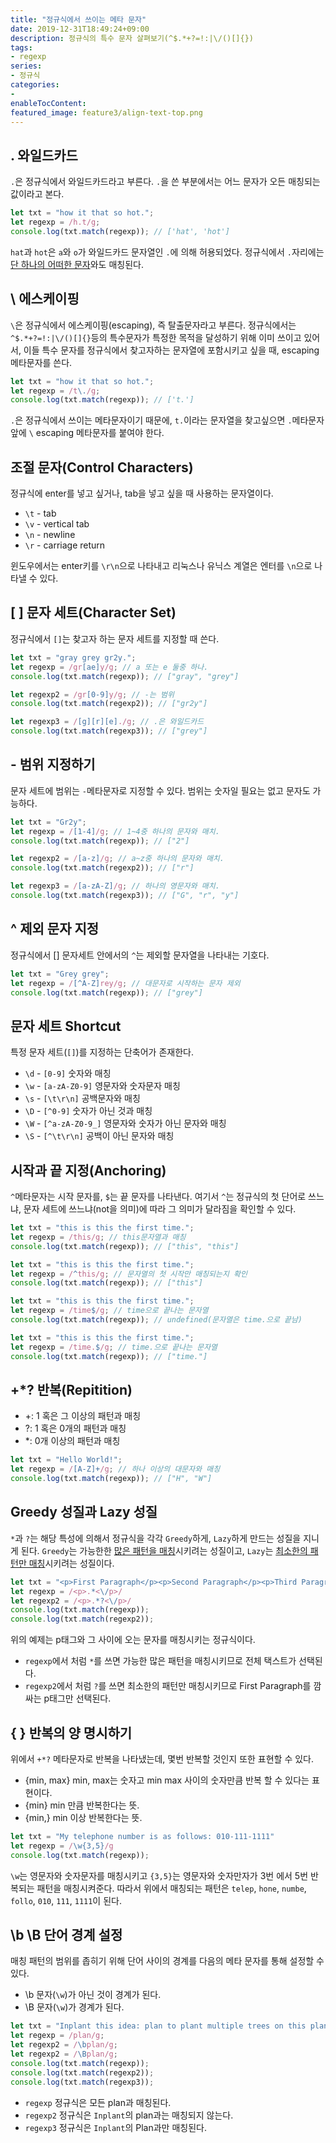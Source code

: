 ```yaml
---
title: "정규식에서 쓰이는 메타 문자"
date: 2019-12-31T18:49:24+09:00
description: 정규식의 특수 문자 살펴보기(^$.*+?=!:|\/()[]{})
tags:
- regexp
series:
- 정규식
categories:
-
enableTocContent: 
featured_image: feature3/align-text-top.png
---
```


## . 와일드카드

`.`은 정규식에서 와일드카드라고 부른다. `.`을 쓴 부분에서는 어느 문자가 오든 매칭되는 값이라고 본다.

```javascript
let txt = "how it that so hot.";
let regexp = /h.t/g;
console.log(txt.match(regexp)); // ['hat', 'hot']
```

`hat`과 `hot`은 `a`와 `o`가 와일드카드 문자열인 `.`에 의해 허용되었다. 정규식에서 `.`자리에는 <U>단 하나의 어떠한 문자</U>와도 매칭된다.

## \ 에스케이핑

`\`은 정규식에서 에스케이핑(escaping), 즉 탈출문자라고 부른다. 정규식에서는 `^$.*+?=!:|\/()[]{}`등의 특수문자가 특정한 목적을 달성하기 위해 이미 쓰이고 있어서, 이들 특수 문자를 정규식에서 찾고자하는 문자열에 포함시키고 싶을 때, escaping 메타문자를 쓴다.

```javascript
let txt = "how it that so hot.";
let regexp = /t\./g;
console.log(txt.match(regexp)); // ['t.']
```

`.`은 정규식에서 쓰이는 메타문자이기 때문에, `t.`이라는 문자열을 찾고싶으면 `.`메타문자 앞에 `\` escaping 메타문자를 붙여야 한다.

## 조절 문자(Control Characters)

정규식에 enter를 넣고 싶거나, tab을 넣고 싶을 때 사용하는 문자열이다.

- `\t` - tab
- `\v` - vertical tab
- `\n` - newline
- `\r` - carriage return

윈도우에서는 enter키를 `\r\n`으로 나타내고 리눅스나 유닉스 계열은 엔터를 `\n`으로 나타낼 수 있다.

## [ ] 문자 세트(Character Set)

정규식에서 `[]`는 찾고자 하는 문자 세트를 지정할 때 쓴다.

```javascript
let txt = "gray grey gr2y.";
let regexp = /gr[ae]y/g; // a 또는 e 둘중 하나.
console.log(txt.match(regexp)); // ["gray", "grey"]

let regexp2 = /gr[0-9]y/g; // -는 범위
console.log(txt.match(regexp2)); // ["gr2y"]

let regexp3 = /[g][r][e]./g; // .은 와일드카드
console.log(txt.match(regexp3)); // ["grey"]
```

## - 범위 지정하기

문자 세트에 범위는 `-`메타문자로 지정할 수 있다. 범위는 숫자일 필요는 없고 문자도 가능하다.

```javascript
let txt = "Gr2y";
let regexp = /[1-4]/g; // 1~4중 하나의 문자와 매치.
console.log(txt.match(regexp)); // ["2"]

let regexp2 = /[a-z]/g; // a~z중 하나의 문자와 매치.
console.log(txt.match(regexp2)); // ["r"]

let regexp3 = /[a-zA-Z]/g; // 하나의 영문자와 매치.
console.log(txt.match(regexp3)); // ["G", "r", "y"]
```

## ^ 제외 문자 지정

정규식에서 [] 문자세트 안에서의 `^`는 제외할 문자열을 나타내는 기호다.

```javascript
let txt = "Grey grey";
let regexp = /[^A-Z]rey/g; // 대문자로 시작하는 문자 제외
console.log(txt.match(regexp)); // ["grey"]
```

## 문자 세트 Shortcut

특정 문자 세트(`[]`)를 지정하는 단축어가 존재한다.

- `\d` - `[0-9]` 숫자와 매칭
- `\w` - `[a-zA-Z0-9]` 영문자와 숫자문자 매칭
- `\s` - `[\t\r\n]` 공백문자와 매칭
- `\D` - `[^0-9]` 숫자가 아닌 것과 매칭
- `\W` - `[^a-zA-Z0-9_]` 영문자와 숫자가 아닌 문자와 매칭
- `\S` - `[^\t\r\n]` 공백이 아닌 문자와 매칭

## 시작과 끝 지정(Anchoring)

`^`메타문자는 시작 문자를, `$`는 끝 문자를 나타낸다. 여기서 `^`는 정규식의 첫 단어로 쓰느냐, 문자 세트에 쓰느냐(not을 의미)에 따라 그 의미가 달라짐을 확인할 수 있다.

```javascript
let txt = "this is this the first time.";
let regexp = /this/g; // this문자열과 매칭
console.log(txt.match(regexp)); // ["this", "this"]
```

```javascript
let txt = "this is this the first time.";
let regexp = /^this/g; // 문자열의 첫 시작만 매칭되는지 확인
console.log(txt.match(regexp)); // ["this"]
```

```javascript
let txt = "this is this the first time.";
let regexp = /time$/g; // time으로 끝나는 문자열
console.log(txt.match(regexp)); // undefined(문자열은 time.으로 끝남)
```

```javascript
let txt = "this is this the first time.";
let regexp = /time.$/g; // time.으로 끝나는 문자열
console.log(txt.match(regexp)); // ["time."]
```

## +*? 반복(Repitition)

- +: 1 혹은 그 이상의 패턴과 매칭
- ?: 1 혹은 0개의 패턴과 매칭
- *: 0개 이상의 패턴과 매칭

```javascript
let txt = "Hello World!";
let regexp = /[A-Z]+/g; // 하나 이상의 대문자와 매칭
console.log(txt.match(regexp)); // ["H", "W"]
```

## Greedy 성질과 Lazy 성질

`*`과 `?`는 해당 특성에 의해서 정규식을 각각 `Greedy`하게, `Lazy`하게 만드는 성질을 지니게 된다. `Greedy`는 가능한한 <U>많은 패턴을 매칭</U>시키려는 성질이고, `Lazy`는 <U>최소한의 패턴만 매칭</U>시키려는 성질이다.

```javascript
let txt = "<p>First Paragraph</p><p>Second Paragraph</p><p>Third Paragraph</p>"
let regexp = /<p>.*<\/p>/
let regexp2 = /<p>.*?<\/p>/
console.log(txt.match(regexp));
console.log(txt.match(regexp2));
```

위의 예제는 p태그와 그 사이에 오는 문자를 매칭시키는 정규식이다.

- `regexp`에서 처럼 `*`를 쓰면 가능한 많은 패턴을 매칭시키므로 전체 택스트가 선택된다.
- `regexp2`에서 처럼 `?`를 쓰면 최소한의 패턴만 매칭시키므로 First Paragraph를 깜싸는 p태그만 선택된다.

## { } 반복의 양 명시하기

위에서 `+*?` 메타문자로 반복을 나타냈는데, 몇번 반복할 것인지 또한 표현할 수 있다.

- {min, max} min, max는 숫자고 min max 사이의 숫자만큼 반복 할 수 있다는 표현이다.
- {min} min 만큼 반복한다는 뜻.
- {min,} min 이상 반복한다는 뜻.

```javascript
let txt = "My telephone number is as follows: 010-111-1111"
let regexp = /\w{3,5}/g
console.log(txt.match(regexp));
```

`\w`는 영문자와 숫자문자를 매칭시키고 `{3,5}`는 영문자와 숫자만자가 3번 에서 5번 반복되는 패턴을 매칭시켜준다. 따라서 위에서 매칭되는 패턴은 `telep`, `hone`, `numbe`, `follo`, `010`, `111`, `1111`이 된다.

## \b \B 단어 경계 설정

매칭 패턴의 범위를 좁히기 위해 단어 사이의 경계를 다음의 메타 문자를 통해 설정할 수 있다.

- \b 문자(`\w`)가 아닌 것이 경계가 된다.
- \B 문자(`\w`)가 경계가 된다.

```javascript
let txt = "Inplant this idea: plan to plant multiple trees on this planet";
let regexp = /plan/g;
let regexp2 = /\bplan/g;
let regexp2 = /\Bplan/g;
console.log(txt.match(regexp));
console.log(txt.match(regexp2));
console.log(txt.match(regexp3));
```

- `regexp` 정규식은 모든 plan과 매칭된다.
- `regexp2` 정규식은 `Inplant`의 plan과는 매칭되지 않는다.
- `regexp3` 정규식은 `Inplant`의 Plan과만 매칭된다.